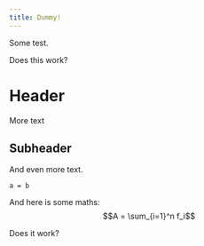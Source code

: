 ```yaml
---
title: Dummy!
---
```



Some test.

Does this work?

# Header

More text

## Subheader

And even more text.

```
a = b
```

And here is some maths: $$A = \sum_{i=1}^n f_i$$

Does it work?
